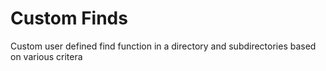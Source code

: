 # Custom Finds
Custom user defined find function in a directory and subdirectories based on various critera
